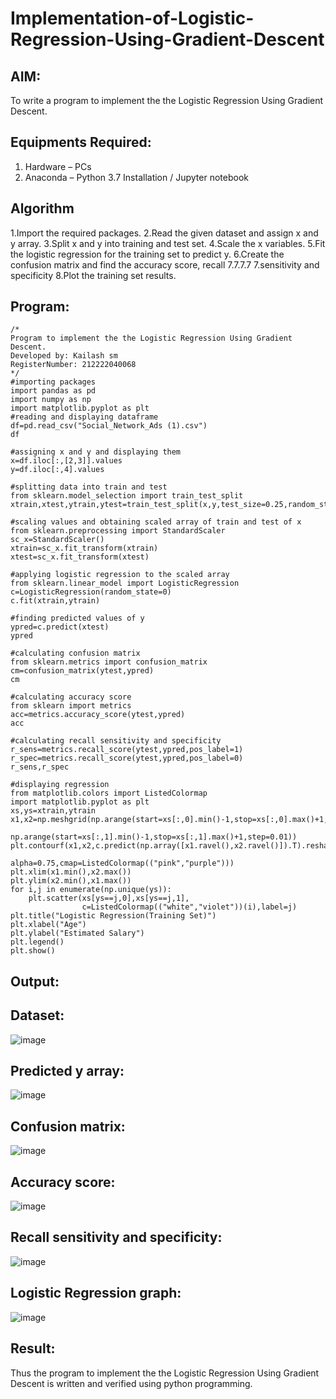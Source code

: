 # Implementation-of-Logistic-Regression-Using-Gradient-Descent

## AIM:
To write a program to implement the the Logistic Regression Using Gradient Descent.

## Equipments Required:
1. Hardware – PCs
2. Anaconda – Python 3.7 Installation / Jupyter notebook

## Algorithm
1.Import the required packages.
2.Read the given dataset and assign x and y array.
3.Split x and y into training and test set.
4.Scale the x variables.
5.Fit the logistic regression for the training set to predict y.
6.Create the confusion matrix and find the accuracy score, recall 7.7.7.7 7.sensitivity and specificity
8.Plot the training set results.

## Program:
```
/*
Program to implement the the Logistic Regression Using Gradient Descent.
Developed by: Kailash sm 
RegisterNumber: 212222040068 
*/
#importing packages
import pandas as pd
import numpy as np
import matplotlib.pyplot as plt
#reading and displaying dataframe
df=pd.read_csv("Social_Network_Ads (1).csv")
df

#assigning x and y and displaying them
x=df.iloc[:,[2,3]].values
y=df.iloc[:,4].values 

#splitting data into train and test
from sklearn.model_selection import train_test_split
xtrain,xtest,ytrain,ytest=train_test_split(x,y,test_size=0.25,random_state=0)

#scaling values and obtaining scaled array of train and test of x
from sklearn.preprocessing import StandardScaler
sc_x=StandardScaler()
xtrain=sc_x.fit_transform(xtrain)
xtest=sc_x.fit_transform(xtest)

#applying logistic regression to the scaled array
from sklearn.linear_model import LogisticRegression
c=LogisticRegression(random_state=0)
c.fit(xtrain,ytrain)

#finding predicted values of y
ypred=c.predict(xtest)
ypred

#calculating confusion matrix
from sklearn.metrics import confusion_matrix
cm=confusion_matrix(ytest,ypred)
cm

#calculating accuracy score
from sklearn import metrics
acc=metrics.accuracy_score(ytest,ypred)
acc

#calculating recall sensitivity and specificity
r_sens=metrics.recall_score(ytest,ypred,pos_label=1)
r_spec=metrics.recall_score(ytest,ypred,pos_label=0)
r_sens,r_spec

#displaying regression 
from matplotlib.colors import ListedColormap
import matplotlib.pyplot as plt
xs,ys=xtrain,ytrain
x1,x2=np.meshgrid(np.arange(start=xs[:,0].min()-1,stop=xs[:,0].max()+1,step=0.01),
               np.arange(start=xs[:,1].min()-1,stop=xs[:,1].max()+1,step=0.01))
plt.contourf(x1,x2,c.predict(np.array([x1.ravel(),x2.ravel()]).T).reshape(x1.shape),
                            alpha=0.75,cmap=ListedColormap(("pink","purple")))
plt.xlim(x1.min(),x2.max())
plt.ylim(x2.min(),x1.max())
for i,j in enumerate(np.unique(ys)):
    plt.scatter(xs[ys==j,0],xs[ys==j,1],
                c=ListedColormap(("white","violet"))(i),label=j)
plt.title("Logistic Regression(Training Set)")
plt.xlabel("Age")
plt.ylabel("Estimated Salary")
plt.legend()
plt.show()
```

## Output:
## Dataset:
![image](https://user-images.githubusercontent.com/94165326/173839838-a3f6139f-7f8f-40de-9bfd-0fb118e8bbc9.png)

## Predicted y array:
![image](https://user-images.githubusercontent.com/94165326/173839943-dbe2963f-83c8-4e71-9030-67b728ca605e.png)

## Confusion matrix:
![image](https://user-images.githubusercontent.com/94165326/173840037-f7356dea-73f5-4062-ad8a-c3af11a2fc6a.png)

## Accuracy score:
![image](https://user-images.githubusercontent.com/94165326/173840144-ec3e8872-12e5-496e-9b74-ecaa1882a7a4.png)

## Recall sensitivity and specificity:
![image](https://user-images.githubusercontent.com/94165326/173840222-6c8d3228-6d33-4702-9724-1043d5bf15e4.png)

## Logistic Regression graph:
![image](https://user-images.githubusercontent.com/94165326/173840324-a9d9cda8-063f-4a38-b656-3b08b6366d9f.png)


## Result:
Thus the program to implement the the Logistic Regression Using Gradient Descent is written and verified using python programming.

